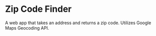 # Zip Code Finder

A web app that takes an address and returns a zip code.  Utilizes Google Maps Geocoding API.
